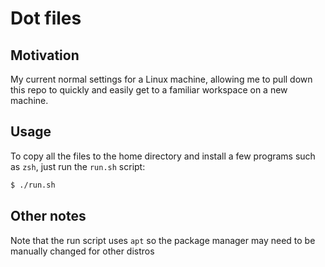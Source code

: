 # Dot files

## Motivation

My current normal settings for a Linux machine, allowing me to pull down this repo to quickly and easily get to a familiar workspace on a new machine.

## Usage

To copy all the files to the home directory and install a few programs such as `zsh`, just run the `run.sh` script:

```bash
$ ./run.sh
```

## Other notes

Note that the run script uses `apt` so the package manager may need to be manually changed for other distros

